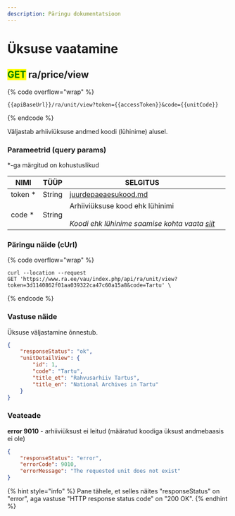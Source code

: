 ```yaml
---
description: Päringu dokumentatsioon
---
```


# Üksuse vaatamine

## <mark style="color:green;">GET</mark> ra/price/view

{% code overflow="wrap" %}
```
{{apiBaseUrl}}/ra/unit/view?token={{accessToken}}&code={{unitCode}}
```
{% endcode %}

Väljastab arhiiviüksuse andmed koodi (lühinime) alusel.

### Parameetrid (query params)

\*-ga märgitud on kohustuslikud

<table><thead><tr><th>NIMI</th><th>TÜÜP</th><th>SELGITUS</th><th data-hidden></th></tr></thead><tbody><tr><td>token *</td><td>String</td><td><a data-mention href="../../juurdepaeaesukood.md">juurdepaeaesukood.md</a></td><td></td></tr><tr><td>code *</td><td>String</td><td>Arhiiviüksuse kood ehk lühinimi<br><br><em>Koodi ehk lühinime saamise kohta vaata</em> <a href="../../ska-moodul/ueksus/ueksuste-sirvimine.md#vastuse-naeide"><em>siit</em></a><em></em></td><td></td></tr></tbody></table>

### Päringu näide (cUrl)

{% code overflow="wrap" %}
```shell
curl --location --request 
GET 'https://www.ra.ee/vau/index.php/api/ra/unit/view?token=3d1140862f01aa039322ca47c60a15a8&code=Tartu' \
```
{% endcode %}

### Vastuse näide

Üksuse väljastamine õnnestub.&#x20;

```json
{
    "responseStatus": "ok",
    "unitDetailView": {
        "id": 1,
        "code": "Tartu",
        "title_et": "Rahvusarhiiv Tartus",
        "title_en": "National Archives in Tartu"
    }
}
```

### Veateade

**error 9010** - arhiiviüksust ei leitud (määratud koodiga üksust andmebaasis ei ole)

```json
{
    "responseStatus": "error",
    "errorCode": 9010,
    "errorMessage": "The requested unit does not exist"
}
```

{% hint style="info" %}
Pane tähele, et selles näites "responseStatus" on "error", aga vastuse "HTTP response status code" on "200 OK".
{% endhint %}
